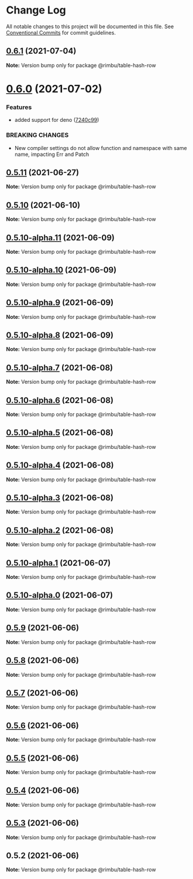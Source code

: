 # Change Log

All notable changes to this project will be documented in this file.
See [Conventional Commits](https://conventionalcommits.org) for commit guidelines.

## [0.6.1](https://github.com/rimbu-org/rimbu/compare/@rimbu/table-hash-row@0.6.0...@rimbu/table-hash-row@0.6.1) (2021-07-04)

**Note:** Version bump only for package @rimbu/table-hash-row





# [0.6.0](https://github.com/rimbu-org/rimbu/compare/@rimbu/table-hash-row@0.5.11...@rimbu/table-hash-row@0.6.0) (2021-07-02)


### Features

* added support for deno ([7240c99](https://github.com/rimbu-org/rimbu/commit/7240c998904822e098d2abf6e8e6deda4f165f11))


### BREAKING CHANGES

* New compiler settings do not allow function and namespace with same name, impacting
Err and Patch





## [0.5.11](https://github.com/rimbu-org/rimbu/compare/@rimbu/table-hash-row@0.5.10...@rimbu/table-hash-row@0.5.11) (2021-06-27)

**Note:** Version bump only for package @rimbu/table-hash-row





## [0.5.10](https://github.com/rimbu-org/rimbu/compare/@rimbu/table-hash-row@0.5.10-alpha.11...@rimbu/table-hash-row@0.5.10) (2021-06-10)

**Note:** Version bump only for package @rimbu/table-hash-row





## [0.5.10-alpha.11](https://github.com/rimbu-org/rimbu/compare/@rimbu/table-hash-row@0.5.10-alpha.10...@rimbu/table-hash-row@0.5.10-alpha.11) (2021-06-09)

**Note:** Version bump only for package @rimbu/table-hash-row





## [0.5.10-alpha.10](https://github.com/rimbu-org/rimbu/compare/@rimbu/table-hash-row@0.5.10-alpha.9...@rimbu/table-hash-row@0.5.10-alpha.10) (2021-06-09)

**Note:** Version bump only for package @rimbu/table-hash-row





## [0.5.10-alpha.9](https://github.com/rimbu-org/rimbu/compare/@rimbu/table-hash-row@0.5.10-alpha.8...@rimbu/table-hash-row@0.5.10-alpha.9) (2021-06-09)

**Note:** Version bump only for package @rimbu/table-hash-row





## [0.5.10-alpha.8](https://github.com/rimbu-org/rimbu/compare/@rimbu/table-hash-row@0.5.10-alpha.7...@rimbu/table-hash-row@0.5.10-alpha.8) (2021-06-09)

**Note:** Version bump only for package @rimbu/table-hash-row





## [0.5.10-alpha.7](https://github.com/rimbu-org/rimbu/compare/@rimbu/table-hash-row@0.5.10-alpha.6...@rimbu/table-hash-row@0.5.10-alpha.7) (2021-06-08)

**Note:** Version bump only for package @rimbu/table-hash-row





## [0.5.10-alpha.6](https://github.com/rimbu-org/rimbu/compare/@rimbu/table-hash-row@0.5.10-alpha.5...@rimbu/table-hash-row@0.5.10-alpha.6) (2021-06-08)

**Note:** Version bump only for package @rimbu/table-hash-row





## [0.5.10-alpha.5](https://github.com/rimbu-org/rimbu/compare/@rimbu/table-hash-row@0.5.10-alpha.4...@rimbu/table-hash-row@0.5.10-alpha.5) (2021-06-08)

**Note:** Version bump only for package @rimbu/table-hash-row





## [0.5.10-alpha.4](https://github.com/rimbu-org/rimbu/compare/@rimbu/table-hash-row@0.5.10-alpha.3...@rimbu/table-hash-row@0.5.10-alpha.4) (2021-06-08)

**Note:** Version bump only for package @rimbu/table-hash-row





## [0.5.10-alpha.3](https://github.com/rimbu-org/rimbu/compare/@rimbu/table-hash-row@0.5.10-alpha.2...@rimbu/table-hash-row@0.5.10-alpha.3) (2021-06-08)

**Note:** Version bump only for package @rimbu/table-hash-row





## [0.5.10-alpha.2](https://github.com/rimbu-org/rimbu/compare/@rimbu/table-hash-row@0.5.10-alpha.1...@rimbu/table-hash-row@0.5.10-alpha.2) (2021-06-08)

**Note:** Version bump only for package @rimbu/table-hash-row





## [0.5.10-alpha.1](https://github.com/rimbu-org/rimbu/compare/@rimbu/table-hash-row@0.5.10-alpha.0...@rimbu/table-hash-row@0.5.10-alpha.1) (2021-06-07)

**Note:** Version bump only for package @rimbu/table-hash-row





## [0.5.10-alpha.0](https://github.com/rimbu-org/rimbu/compare/@rimbu/table-hash-row@0.5.9...@rimbu/table-hash-row@0.5.10-alpha.0) (2021-06-07)

**Note:** Version bump only for package @rimbu/table-hash-row





## [0.5.9](https://github.com/rimbu-org/rimbu/compare/@rimbu/table-hash-row@0.5.8...@rimbu/table-hash-row@0.5.9) (2021-06-06)

**Note:** Version bump only for package @rimbu/table-hash-row





## [0.5.8](https://github.com/rimbu-org/rimbu/compare/@rimbu/table-hash-row@0.5.7...@rimbu/table-hash-row@0.5.8) (2021-06-06)

**Note:** Version bump only for package @rimbu/table-hash-row





## [0.5.7](https://github.com/rimbu-org/rimbu/compare/@rimbu/table-hash-row@0.5.6...@rimbu/table-hash-row@0.5.7) (2021-06-06)

**Note:** Version bump only for package @rimbu/table-hash-row





## [0.5.6](https://github.com/rimbu-org/rimbu/compare/@rimbu/table-hash-row@0.5.5...@rimbu/table-hash-row@0.5.6) (2021-06-06)

**Note:** Version bump only for package @rimbu/table-hash-row





## [0.5.5](https://github.com/rimbu-org/rimbu/compare/@rimbu/table-hash-row@0.5.4...@rimbu/table-hash-row@0.5.5) (2021-06-06)

**Note:** Version bump only for package @rimbu/table-hash-row





## [0.5.4](https://github.com/rimbu-org/rimbu/compare/@rimbu/table-hash-row@0.5.3...@rimbu/table-hash-row@0.5.4) (2021-06-06)

**Note:** Version bump only for package @rimbu/table-hash-row





## [0.5.3](https://github.com/rimbu-org/rimbu/compare/@rimbu/table-hash-row@0.5.2...@rimbu/table-hash-row@0.5.3) (2021-06-06)

**Note:** Version bump only for package @rimbu/table-hash-row





## 0.5.2 (2021-06-06)

**Note:** Version bump only for package @rimbu/table-hash-row
